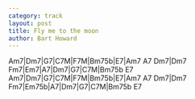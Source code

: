 ```yaml
---
category: track
layout: post
title: Fly me to the moon
author: Bart Howard
---
```


<canvas class="chords">Am7|Dm7|G7|C7M|F7M|Bm75b|E7|Am7 A7
Dm7|Dm7 Fm7|Em7|A7|Dm7|G7|C7M|Bm75b E7
Am7|Dm7|G7|C7M|F7M|Bm75b|E7|Am7 A7
Dm7|Dm7 Fm7|Em75b|A7|Dm7|G7|C7M|Bm75b E7
</canvas>





